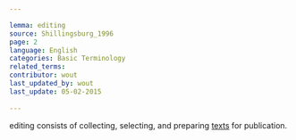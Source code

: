 ```yaml
---

lemma: editing
source: Shillingsburg_1996
page: 2 
language: English
categories: Basic Terminology
related_terms: 
contributor: wout
last_updated_by: wout
last_update: 05-02-2015
        
---
```


editing consists of collecting, selecting, and preparing [texts](text.html) for publication.


